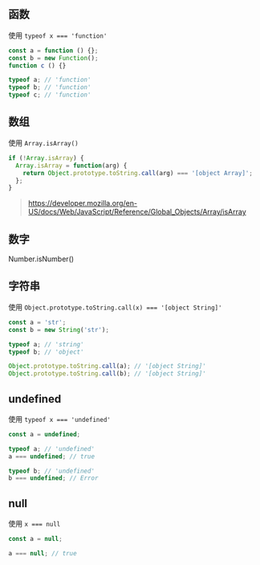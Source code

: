 ## 函数

使用 `typeof x === 'function'`

```javascript
const a = function () {};
const b = new Function();
function c () {}

typeof a; // 'function'
typeof b; // 'function'
typeof c; // 'function'
```

## 数组

使用 `Array.isArray()`

```javascript
if (!Array.isArray) {
  Array.isArray = function(arg) {
    return Object.prototype.toString.call(arg) === '[object Array]';
  };
}
```

> https://developer.mozilla.org/en-US/docs/Web/JavaScript/Reference/Global_Objects/Array/isArray

## 数字

Number.isNumber()

## 字符串

使用 `Object.prototype.toString.call(x) === '[object String]'`

```javascript
const a = 'str';
const b = new String('str');

typeof a; // 'string'
typeof b; // 'object'

Object.prototype.toString.call(a); // '[object String]'
Object.prototype.toString.call(b); // '[object String]'
```

## undefined

使用 `typeof x === 'undefined'`

```javascript
const a = undefined;

typeof a; // 'undefined'
a === undefined; // true

typeof b; // 'undefined'
b === undefined; // Error
```

## null

使用 `x === null`

```javascript
const a = null;

a === null; // true
```

